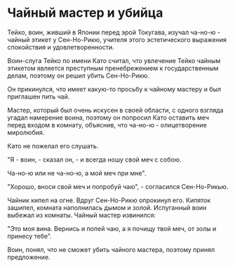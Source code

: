 # Чайный мастер и убийца

Тейко, воин, живший в Японии перед эрой Токугава, изучал ча-но-ю - чайный этикет у Сен-Но-Рикю, учителя этого эстетического выражения спокойствия и удовлетворенности.

Воин-слуга Тейко по имени Като считал, что увлечение Тейко чайным этикетом является преступным пренебрежением к государственным делам, поэтому он  решил убить Сен-Но-Рикю.

Он прикинулся, что имеет какую-то просьбу к чайному мастеру и был приглашен пить чай.

Мастер, который был очень искусен в своей области, с одного взгляда угадал намерение воина, поэтому он попросил Като оставить меч перед входом в комнату, объяснив, что ча-но-ю - олицетворение миролюбия.

Като не пожелал его слушать.

"Я - воин, - сказал он, - и всегда ношу свой меч с собою.

Ча-но-ю или не ча-но-ю, а мой меч при мне".

"Хорошо, вноси свой меч и попробуй чаю", - согласился Сен-Но-Рикью.

Чайник кипел на огне. Вдруг Сен-Но-Рикю опрокинул его. Кипяток зашипел, комната наполнилась дымом и золой. Испуганный воин выбежал из комнаты. Чайный мастер извинился:

"Это моя вина. Вернись и попей чаю, а я почищу твой меч, от золы и принесу тебе".

Воин, понял, что не сможет убить чайного мастера, поэтому принял предложение.
